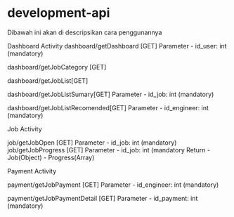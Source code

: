 # development-api

Dibawah ini akan di descripsikan cara penggunannya

Dashboard Activity
dashboard/getDashboard [GET]
  Parameter
    - id_user: int (mandatory)
    
dashboard/getJobCategory [GET]

dashboard/getJobList[GET]

dashboard/getJobListSumary[GET]
  Parameter
    - id_job: int (mandatory)
    
dashboard/getJobListRecomended[GET]
  Parameter
    - id_engineer: int (mandatory)

Job Activity

job/getJobOpen [GET]
  Parameter
    - id_job: int (mandatory)
job/getJobProgress [GET]
  Parameter
    - id_job: int (mandatory
  Return
    - Job(Object)
    - Progress(Array)

Payment Activity

payment/getJobPayment [GET]
  Parameter
    - id_engineer: int (mandatory)
    
payment/getJobPaymentDetail [GET]
  Parameter
    - id_payment: int (mandatory)
